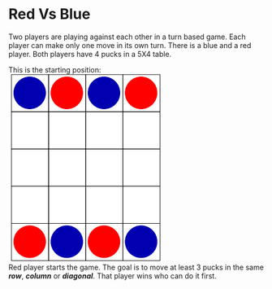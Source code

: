 Red Vs Blue
===========

Two players are playing against each other in a turn based game. 
Each player can make only one move in its own turn. There is a blue and a red player.
Both players have 4 pucks in a 5X4 table.

This is the starting position:  
![](demo.PNG)  
Red player starts the game. The goal is to move at least 3 pucks in the same ***row***, ***column*** or ***diagonal***.
That player wins who can do it first.
